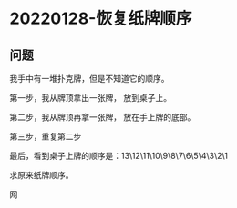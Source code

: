 # 20220128-恢复纸牌顺序

## 问题

我手中有一堆扑克牌，但是不知道它的顺序。

第一步，我从牌顶拿出一张牌， 放到桌子上。

第二步，我从牌顶再拿一张牌， 放在手上牌的底部。

第三步，重复第二步

最后，看到桌子上牌的顺序是：13\12\11\10\9\8\7\6\5\4\3\2\1

求原来纸牌顺序。

网
